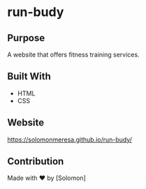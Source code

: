# run-budy

## Purpose
A website that offers fitness training services.

## Built With
* HTML
* CSS

## Website
https://solomonmeresa.github.io/run-budy/

## Contribution
Made with ❤️ by [Solomon]

